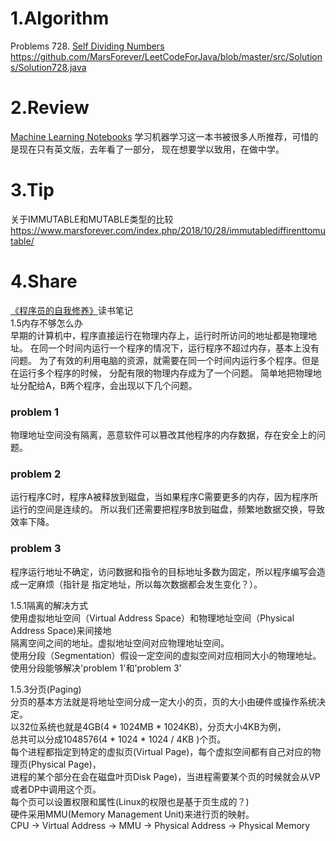 
# 1.Algorithm

Problems 728. [Self Dividing Numbers](https://leetcode.com/problems/unique-morse-code-words/)
https://github.com/MarsForever/LeetCodeForJava/blob/master/src/Solutions/Solution728.java

# 2.Review
[Machine Learning Notebooks](https://github.com/ageron/handson-ml)
学习机器学习这一本书被很多人所推荐，可惜的是现在只有英文版，去年看了一部分，
现在想要学以致用，在做中学。

# 3.Tip
关于IMMUTABLE和MUTABLE类型的比较  
https://www.marsforever.com/index.php/2018/10/28/immutablediffirenttomutable/

# 4.Share
[《程序员的自我修养》](https://book.douban.com/subject/3652388/)读书笔记  
1.5内存不够怎么办  
早期的计算机中，程序直接运行在物理内存上，运行时所访问的地址都是物理地址。
在同一个时间内运行一个程序的情况下，运行程序不超过内存，基本上没有问题。
为了有效的利用电脑的资源，就需要在同一个时间内运行多个程序。但是在运行多个程序的时候，
分配有限的物理内存成为了一个问题。
简单地把物理地址分配给A，B两个程序，会出现以下几个问题。
### problem 1
物理地址空间没有隔离，恶意软件可以篡改其他程序的内存数据，存在安全上的问题。
### problem 2
运行程序C时，程序A被释放到磁盘，当如果程序C需要更多的内存，因为程序所运行的空间是连续的。
所以我们还需要把程序B放到磁盘，频繁地数据交换，导致效率下降。
### problem 3
程序运行地址不确定，访问数据和指令的目标地址多数为固定，所以程序编写会造成一定麻烦（指针是
指定地址，所以每次数据都会发生变化？）。

1.5.1隔离的解决方式  
使用虚拟地址空间（Virtual Address Space）和物理地址空间（Physical Address Space)来间接地  
隔离空间之间的地址。虚拟地址空间对应物理地址空间。  
使用分段（Segmentation）假设一定空间的虚拟空间对应相同大小的物理地址。  
使用分段能够解决'problem 1'和'problem 3'  

1.5.3分页(Paging)  
分页的基本方法就是将地址空间分成一定大小的页，页的大小由硬件或操作系统决定。  
以32位系统也就是4GB(4 * 1024MB * 1024KB)，分页大小4KB为例，  
总共可以分成1048576(4 * 1024 * 1024 / 4KB )个页。  
每个进程都指定到特定的虚拟页(Virtual Page)，每个虚拟空间都有自己对应的物理页(Physical Page)，  
进程的某个部分在会在磁盘叶页Disk Page)，当进程需要某个页的时候就会从VP或者DP中调用这个页。  
每个页可以设置权限和属性(Linux的权限也是基于页生成的？)  
硬件采用MMU(Memory Management Unit)来进行页的映射。  
CPU -> Virtual Address -> MMU -> Physical Address -> Physical Memory  